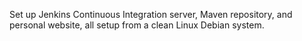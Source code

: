 Set up Jenkins Continuous Integration server, Maven repository, and personal website, all setup from a clean Linux Debian system.
